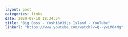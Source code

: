 ```yaml
---
layout: post
categories: links
date: 2020-08-18 18:34:54
title: "Big Boss - Yoshi&#39;s Island - YouTube"
linkurl: "https://www.youtube.com/watch?v=Q--ywLM84Ng"
---
```

